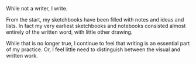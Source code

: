 While not a writer, I write.  

From the start, my sketchbooks have been filled with notes and ideas and lists. In fact my very earliest sketchbooks and notebooks consisted almost entirely of the written word, with little other drawing.  

While that is no longer true, I continue to feel that writing is an essential part of my practice. Or, I feel little need to distinguish between the visual and written work.  
